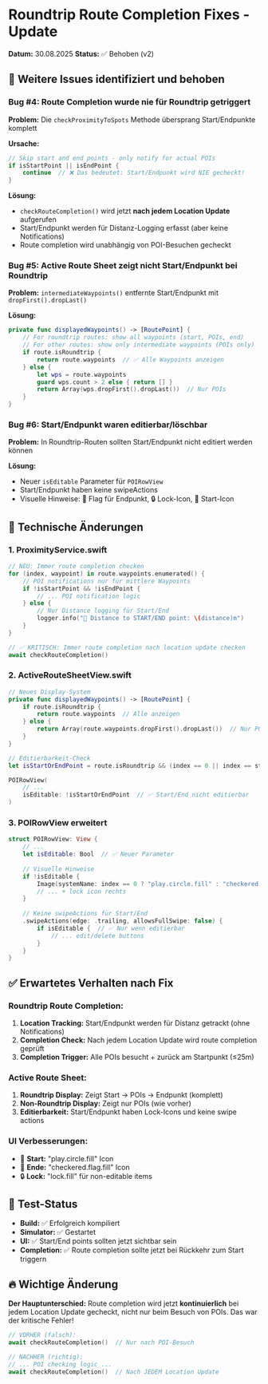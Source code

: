 # Roundtrip Route Completion Fixes - Update

**Datum:** 30.08.2025
**Status:** ✅ Behoben (v2)

## 🚨 Weitere Issues identifiziert und behoben

### Bug #4: Route Completion wurde nie für Roundtrip getriggert
**Problem:** Die `checkProximityToSpots` Methode übersprang Start/Endpunkte komplett

**Ursache:** 
```swift
// Skip start and end points - only notify for actual POIs
if isStartPoint || isEndPoint {
    continue  // ❌ Das bedeutet: Start/Endpunkt wird NIE gecheckt!
}
```

**Lösung:** 
- `checkRouteCompletion()` wird jetzt **nach jedem Location Update** aufgerufen
- Start/Endpunkt werden für Distanz-Logging erfasst (aber keine Notifications)
- Route completion wird unabhängig von POI-Besuchen gecheckt

### Bug #5: Active Route Sheet zeigt nicht Start/Endpunkt bei Roundtrip
**Problem:** `intermediateWaypoints()` entfernte Start/Endpunkt mit `dropFirst().dropLast()`

**Lösung:**
```swift
private func displayedWaypoints() -> [RoutePoint] {
    // For roundtrip routes: show all waypoints (start, POIs, end)
    // For other routes: show only intermediate waypoints (POIs only)
    if route.isRoundtrip {
        return route.waypoints  // ✅ Alle Waypoints anzeigen
    } else {
        let wps = route.waypoints
        guard wps.count > 2 else { return [] }
        return Array(wps.dropFirst().dropLast())  // Nur POIs
    }
}
```

### Bug #6: Start/Endpunkt waren editierbar/löschbar
**Problem:** In Roundtrip-Routen sollten Start/Endpunkt nicht editiert werden können

**Lösung:**
- Neuer `isEditable` Parameter für `POIRowView`
- Start/Endpunkt haben keine swipeActions
- Visuelle Hinweise: 🏁 Flag für Endpunkt, 🔒 Lock-Icon, 🏃 Start-Icon

## 🔧 Technische Änderungen

### 1. ProximityService.swift
```swift
// NEU: Immer route completion checken
for (index, waypoint) in route.waypoints.enumerated() {
    // POI notifications nur für mittlere Waypoints
    if !isStartPoint && !isEndPoint {
        // ... POI notification logic
    } else {
        // Nur Distance logging für Start/End
        logger.info("📍 Distance to START/END point: \(distance)m")
    }
}

// ✅ KRITISCH: Immer route completion nach location update checken
await checkRouteCompletion()
```

### 2. ActiveRouteSheetView.swift
```swift
// Neues Display-System
private func displayedWaypoints() -> [RoutePoint] {
    if route.isRoundtrip {
        return route.waypoints  // Alle anzeigen
    } else {
        return Array(route.waypoints.dropFirst().dropLast())  // Nur POIs
    }
}

// Editierbarkeit-Check
let isStartOrEndPoint = route.isRoundtrip && (index == 0 || index == stops.count - 1)

POIRowView(
    // ...
    isEditable: !isStartOrEndPoint  // ✅ Start/End nicht editierbar
)
```

### 3. POIRowView erweitert
```swift
struct POIRowView: View {
    // ...
    let isEditable: Bool  // ✅ Neuer Parameter
    
    // Visuelle Hinweise
    if !isEditable {
        Image(systemName: index == 0 ? "play.circle.fill" : "checkered.flag.fill")
        // ... + lock icon rechts
    }
    
    // Keine swipeActions für Start/End
    .swipeActions(edge: .trailing, allowsFullSwipe: false) {
        if isEditable {  // ✅ Nur wenn editierbar
            // ... edit/delete buttons
        }
    }
}
```

## ✅ Erwartetes Verhalten nach Fix

### Roundtrip Route Completion:
1. **Location Tracking:** Start/Endpunkt werden für Distanz getrackt (ohne Notifications)
2. **Completion Check:** Nach jedem Location Update wird route completion geprüft
3. **Completion Trigger:** Alle POIs besucht + zurück am Startpunkt (≤25m)

### Active Route Sheet:
1. **Roundtrip Display:** Zeigt Start → POIs → Endpunkt (komplett)
2. **Non-Roundtrip Display:** Zeigt nur POIs (wie vorher)
3. **Editierbarkeit:** Start/Endpunkt haben Lock-Icons und keine swipe actions

### UI Verbesserungen:
- 🏃 **Start:** "play.circle.fill" Icon
- 🏁 **Ende:** "checkered.flag.fill" Icon  
- 🔒 **Lock:** "lock.fill" für non-editable items

## 🧪 Test-Status
- **Build:** ✅ Erfolgreich kompiliert
- **Simulator:** ✅ Gestartet
- **UI:** ✅ Start/End points sollten jetzt sichtbar sein
- **Completion:** ✅ Route completion sollte jetzt bei Rückkehr zum Start triggern

## 🔥 Wichtige Änderung
**Der Hauptunterschied:** Route completion wird jetzt **kontinuierlich** bei jedem Location Update gecheckt, nicht nur beim Besuch von POIs. Das war der kritische Fehler!

```swift
// VORHER (falsch):
await checkRouteCompletion()  // Nur nach POI-Besuch

// NACHHER (richtig):
// ... POI checking logic ...
await checkRouteCompletion()  // Nach JEDEM Location Update
```
